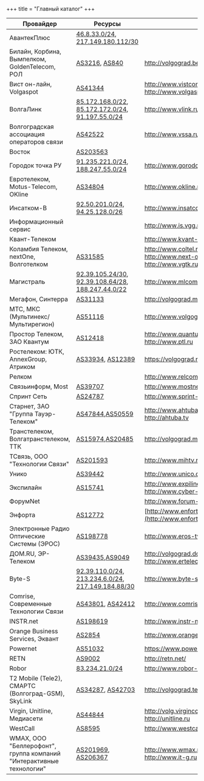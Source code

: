 +++
title = "Главный каталог"
+++


|Провайдер|Ресурсы|Сайт|
|---|---|---|
|АвантекПлюс|[46.8.33.0/24](https://stat.ripe.net/46.8.33.0%2F24#tabId=database), [217.149.180.112/30](https://stat.ripe.net/217.149.180.112%2F30#tabId=database)||
|Билайн, Корбина, Вымпелком, GoldenTelecom, РОЛ|[AS3216](https://stat.ripe.net/AS3216#tabId=routing), [AS840](https://stat.ripe.net/AS840#tabId=routing)|http://volgograd.beeline.ru/|
|Вист он-лайн, Volgaspot|[AS41344](https://stat.ripe.net/AS41344#tabId=routing)|http://www.vistcom.ru/<br/>http://www.volgaspot.ru/|
|ВолгаЛинк|[85.172.168.0/22](https://stat.ripe.net/85.172.168.0%2F22#tabId=database), [85.172.172.0/24](https://stat.ripe.net/85.172.172.0%2F24#tabId=database), [91.197.55.0/24](https://stat.ripe.net/91.197.55.0%2F24#tabId=database)|http://www.vlink.ru/|
|Волгоградская ассоциация операторов связи|[AS42522](https://stat.ripe.net/AS42522#tabId=routing)|http://www.vssa.ru/|
|Восток|[AS203563](https://stat.ripe.net/AS203563#tabId=routing)||
|Городок точка РУ|[91.235.221.0/24](https://stat.ripe.net/91.235.221.0%2F24#tabId=database), [188.247.55.0/24](https://stat.ripe.net/188.247.55.0%2F24#tabId=database)|http://www.gorodok-ru.ru/|
|Евротелеком, Motus-Telecom, OKline|[AS34804](https://stat.ripe.net/AS34804#tabId=routing)|http://www.okline.pro/|
|Инсатком-В|[92.50.201.0/24](https://stat.ripe.net/92.50.201.0%2F24#tabId=database), [94.25.128.0/26](https://stat.ripe.net/94.25.128.0%2F26#tabId=database)|http://www.insatcom-v.ru/|
|Информационный сервис||http://www.is.vgg.ru/|
|Квант-Телеком||http://www.kvant-telecom.ru/|
|Коламбия Телеком, nextOne, Волготелком|[AS31585](https://stat.ripe.net/AS31585#tabId=routing)|http://www.coltel.ru/<br/>http://www.next-one.ru/<br/>http://www.vgtk.ru/|
|Магистраль|[92.39.105.24/30](https://stat.ripe.net/92.39.105.24%2F30#tabId=database), [92.39.108.64/28](https://stat.ripe.net/92.39.108.64%2F28#tabId=database), [188.247.44.0/22](https://stat.ripe.net/188.247.44.0%2F22#tabId=database)|http://www.mlcom.ru/|
|Мегафон, Синтерра|[AS31133](https://stat.ripe.net/AS31133#tabId=routing)|http://volgograd.megafon.ru|
|МТС, МКС (Мультинекс/Мультирегион)|[AS51116](https://stat.ripe.net/AS51116#tabId=routing)|http://www.volgograd.mts.ru/|
|Простор Телеком, ЗАО Квантум|[AS12418](https://stat.ripe.net/AS12418#tabId=routing)|http://www.quantum.ru<br/>http://www.ptl.ru|
|Ростелеком: ЮТК, AnnexGroup, Атриком|[AS33934](https://stat.ripe.net/AS33934#tabId=routing), [AS12389](https://stat.ripe.net/AS12389#tabId=routing)|https://volgograd.rt.ru|
|Релком||http://www.relcom.ru|
|Связьинформ, Most|[AS39707](https://stat.ripe.net/AS39707#tabId=routing)|http://www.mostnet.ru/|
|Спринт Сеть|[AS24787](https://stat.ripe.net/AS24787#tabId=routing)|http://www.sprint-v.com.ru/|
|Старнет, ЗАО "Группа Тауэр-Телеком"|[AS47844](https://stat.ripe.net/AS47844#tabId=routing),[AS50559](https://stat.ripe.net/AS50559#tabId=routing)|http://www.ahtuba.com<br/>http://ahtuba.tv|
|Транстелеком, Волгатранстелеком, ТТК|[AS15974](https://stat.ripe.net/AS15974#tabId=routing),[AS20485](https://stat.ripe.net/AS20485#tabId=routing)|http://volgograd.myttk.ru/|
|ТСвязь, ООО "Технологии Связи"|[AS201593](https://stat.ripe.net/AS201593#tabId=routing)|http://www.mihtv.ru/|
|Унико|[AS39442](https://stat.ripe.net/AS39442#tabId=routing)|http://www.unico.com.ru/|
|Экспилайн|[AS15741](https://stat.ripe.net/AS15741#tabId=routing)|http://www.expiline.ru<br/>http://www.cyber-house.net|
|ФорумNet||http://www.forum-net.ru/|
|Энфорта|[AS12772](https://stat.ripe.net/AS12772#tabId=routing)|[http://www.enforta.ru/](http://www.enforta.ru/geography/russia/volgograd.html)|
|Электронные Радио Оптические Системы (ЭРОС)|[AS198778](https://stat.ripe.net/AS198778#tabId=routing)|http://www.eros-tv.ru/|
|ДОМ.RU, ЭР-Телеком|[AS39435](https://stat.ripe.net/AS39435#tabId=routing),[AS9049](https://stat.ripe.net/AS9049#tabId=routing)|http://volgograd.domru.ru<br/>http://www.ertelecom.ru|
|Byte-S|[92.39.110.0/24](https://stat.ripe.net/92.39.110.0%2F24#tabId=database), [213.234.6.0/24](https://stat.ripe.net/213.234.6.0%2F24#tabId=database), [217.149.184.88/30](https://stat.ripe.net/217.149.184.88%2F30#tabId=database)|http://www.byte-s.ru/|
|Comrise, Современные Технологии Связи|[AS43801](https://stat.ripe.net/AS43801#tabId=routing), [AS42412](https://stat.ripe.net/AS42412#tabId=routing)|http://www.comrise.ru/|
|INSTR.net|[AS198619](https://stat.ripe.net/AS198619#tabId=routing)|http://www.instr-net.ru/|
|Orange Business Services, Эквант|[AS2854](https://stat.ripe.net/AS2854#tabId=routing)|http://www.orange-business.com/|
|Powernet|[AS51032](https://stat.ripe.net/AS51032#tabId=routing)|https://www.powernet.com.ru/|
|RETN|[AS9002](https://stat.ripe.net/AS9002#tabId=routing)|http://retn.net/|
|Robor|[83.234.21.0/24](https://stat.ripe.net/83.234.21.0%2F24#tabId=database)|http://www.robor-it.ru/|
|T2 Mobile (Tele2), СМАРТС (Волгоград-GSM), SkyLink|[AS34287](https://stat.ripe.net/AS34287#tabId=routing), [AS42703](https://stat.ripe.net/AS42703#tabId=routing)|http://volgograd.tele2.ru/|
|Virgin, Unitline, Медиасети|[AS44844](https://stat.ripe.net/AS44844#tabId=routing)|http://volg.virginconnect.ru<br/>http://unitline.ru|
|WestCall|[AS8595](https://stat.ripe.net/AS8595#tabId=routing)|http://www.westcall.ru/|
|WMAX, ООО "Беллерофонт", группа компаний "Интерактивные технологии"|[AS201969](https://stat.ripe.net/AS201969#tabId=routing), [AS206367](https://stat.ripe.net/AS206367#tabId=routing)|http://www.wmax.pro<br/>http://www.it-g.ru|
